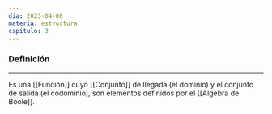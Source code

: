 ```yaml
---
dia: 2023-04-08
materia: estructura
capitulo: 3
---
```

### Definición
---
Es una [[Función]] cuyo [[Conjunto]] de llegada (el dominio) y el conjunto de salida (el codominio), son elementos definidos por el [[Algebra de Boole]].
